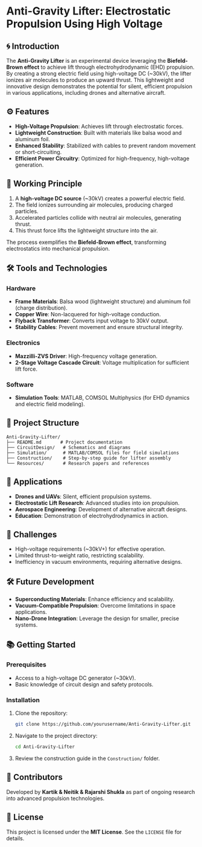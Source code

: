 


# Anti-Gravity Lifter: Electrostatic Propulsion Using High Voltage

## 🌀 Introduction

The **Anti-Gravity Lifter** is an experimental device leveraging the **Biefeld-Brown effect** to achieve lift through electrohydrodynamic (EHD) propulsion. By creating a strong electric field using high-voltage DC (~30kV), the lifter ionizes air molecules to produce an upward thrust. This lightweight and innovative design demonstrates the potential for silent, efficient propulsion in various applications, including drones and alternative aircraft.


## ⚙️ Features

- **High-Voltage Propulsion**: Achieves lift through electrostatic forces.
- **Lightweight Construction**: Built with materials like balsa wood and aluminum foil.
- **Enhanced Stability**: Stabilized with cables to prevent random movement or short-circuiting.
- **Efficient Power Circuitry**: Optimized for high-frequency, high-voltage generation.



## 🧩 Working Principle

1. A **high-voltage DC source** (~30kV) creates a powerful electric field.
2. The field ionizes surrounding air molecules, producing charged particles.
3. Accelerated particles collide with neutral air molecules, generating thrust.
4. This thrust force lifts the lightweight structure into the air.

The process exemplifies the **Biefeld-Brown effect**, transforming electrostatics into mechanical propulsion.



## 🛠️ Tools and Technologies

### Hardware
- **Frame Materials**: Balsa wood (lightweight structure) and aluminum foil (charge distribution).
- **Copper Wire**: Non-lacquered for high-voltage conduction.
- **Flyback Transformer**: Converts input voltage to 30kV output.
- **Stability Cables**: Prevent movement and ensure structural integrity.

### Electronics
- **Mazzilli-ZVS Driver**: High-frequency voltage generation.
- **2-Stage Voltage Cascade Circuit**: Voltage multiplication for sufficient lift force.

### Software
- **Simulation Tools**: MATLAB, COMSOL Multiphysics (for EHD dynamics and electric field modeling).


## 📂 Project Structure

```
Anti-Gravity-Lifter/
├── README.md       # Project documentation
├── CircuitDesign/   # Schematics and diagrams
├── Simulation/      # MATLAB/COMSOL files for field simulations
├── Construction/    # Step-by-step guide for lifter assembly
└── Resources/       # Research papers and references
```



## 🚀 Applications

- **Drones and UAVs**: Silent, efficient propulsion systems.
- **Electrostatic Lift Research**: Advanced studies into ion propulsion.
- **Aerospace Engineering**: Development of alternative aircraft designs.
- **Education**: Demonstration of electrohydrodynamics in action.

 
## 🔧 Challenges

- High-voltage requirements (~30kV+) for effective operation.
- Limited thrust-to-weight ratio, restricting scalability.
- Inefficiency in vacuum environments, requiring alternative designs.



## 🛠️ Future Development

- **Superconducting Materials**: Enhance efficiency and scalability.
- **Vacuum-Compatible Propulsion**: Overcome limitations in space applications.
- **Nano-Drone Integration**: Leverage the design for smaller, precise systems.


## 📚 Getting Started

### Prerequisites
- Access to a high-voltage DC generator (~30kV).
- Basic knowledge of circuit design and safety protocols.

### Installation
1. Clone the repository:
   ```bash
   git clone https://github.com/yourusername/Anti-Gravity-Lifter.git
   ```
2. Navigate to the project directory:
   ```bash
   cd Anti-Gravity-Lifter
   ```
3. Review the construction guide in the `Construction/` folder.



## 🙌 Contributors

Developed by **Kartik & Neitik & Rajarshi Shukla** as part of ongoing research into advanced propulsion technologies.



## 📜 License

This project is licensed under the **MIT License**. See the `LICENSE` file for details.
